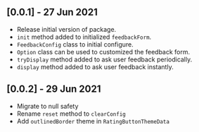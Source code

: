 ## [0.0.1] - 27 Jun 2021

* Release initial version of package.
* `init` method added to initialized `feedbackForm`. 
* `FeedbackConfig` class to initial configure.
* `Option` class can be used to customized the feedback form.
* `tryDisplay` method added to ask user feedback periodically.
* `display` method added to ask user feedback instantly.

## [0.0.2] - 29 Jun 2021
* Migrate to null safety
* Rename `reset` method to `clearConfig`
* Add `outlinedBorder` theme in `RatingButtonThemeData`  
